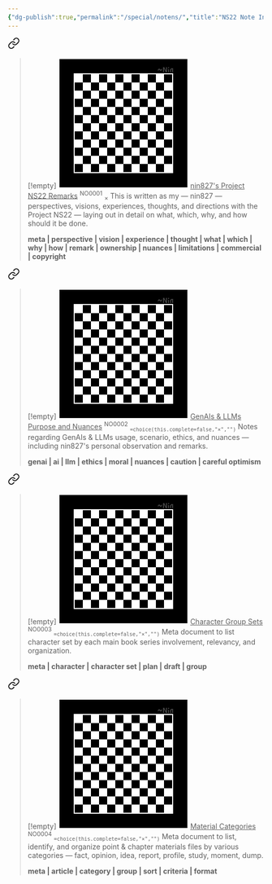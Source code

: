 ```yaml
---
{"dg-publish":true,"permalink":"/special/notens/","title":"NS22 Note Index","tags":["-special"]}
---
```



<div class="transclusion internal-embed is-loaded"><a class="markdown-embed-link" href="/material/note/no-0001/#profile" aria-label="Open link"><svg xmlns="http://www.w3.org/2000/svg" width="24" height="24" viewBox="0 0 24 24" fill="none" stroke="currentColor" stroke-width="2" stroke-linecap="round" stroke-linejoin="round" class="svg-icon lucide-link"><path d="M10 13a5 5 0 0 0 7.54.54l3-3a5 5 0 0 0-7.07-7.07l-1.72 1.71"></path><path d="M14 11a5 5 0 0 0-7.54-.54l-3 3a5 5 0 0 0 7.07 7.07l1.71-1.71"></path></svg></a><div class="markdown-embed">



>[!empty]
> ![RESOURCE/ASSET/OTHER/PlaceholderIcon.png|icon](/img/user/RESOURCE/ASSET/OTHER/PlaceholderIcon.png) <u class="title">nin827's Project NS22 Remarks</u> <sup class="title">NO0001</sup> <sub class="title">×</sub>
> This is written as my — nin827 — perspectives, visions, experiences, thoughts, and directions with the Project NS22 — laying out in detail on what, which, why, and how should it be done.
> 
> <b>meta | perspective | vision | experience | thought | what | which | why | how | remark | ownership | nuances | limitations | commercial | copyright</b>

</div></div>


<div class="transclusion internal-embed is-loaded"><a class="markdown-embed-link" href="/material/note/no-0002/#profile" aria-label="Open link"><svg xmlns="http://www.w3.org/2000/svg" width="24" height="24" viewBox="0 0 24 24" fill="none" stroke="currentColor" stroke-width="2" stroke-linecap="round" stroke-linejoin="round" class="svg-icon lucide-link"><path d="M10 13a5 5 0 0 0 7.54.54l3-3a5 5 0 0 0-7.07-7.07l-1.72 1.71"></path><path d="M14 11a5 5 0 0 0-7.54-.54l-3 3a5 5 0 0 0 7.07 7.07l1.71-1.71"></path></svg></a><div class="markdown-embed">



>[!empty]
> ![RESOURCE/ASSET/OTHER/PlaceholderIcon.png|icon](/img/user/RESOURCE/ASSET/OTHER/PlaceholderIcon.png) <u class="title">GenAIs & LLMs Purpose and Nuances</u> <sup class="title">NO0002</sup> <sub class="title">`=choice(this.complete=false,"×","")`</sub>
> Notes regarding GenAIs & LLMs usage, scenario, ethics, and nuances — including nin827's personal observation and remarks.
> 
> <b>genai | ai | llm | ethics | moral | nuances | caution | careful optimism</b>

</div></div>


<div class="transclusion internal-embed is-loaded"><a class="markdown-embed-link" href="/material/note/no-0003/#profile" aria-label="Open link"><svg xmlns="http://www.w3.org/2000/svg" width="24" height="24" viewBox="0 0 24 24" fill="none" stroke="currentColor" stroke-width="2" stroke-linecap="round" stroke-linejoin="round" class="svg-icon lucide-link"><path d="M10 13a5 5 0 0 0 7.54.54l3-3a5 5 0 0 0-7.07-7.07l-1.72 1.71"></path><path d="M14 11a5 5 0 0 0-7.54-.54l-3 3a5 5 0 0 0 7.07 7.07l1.71-1.71"></path></svg></a><div class="markdown-embed">



>[!empty]
> ![RESOURCE/ASSET/OTHER/PlaceholderIcon.png|icon](/img/user/RESOURCE/ASSET/OTHER/PlaceholderIcon.png) <u class="title">Character Group Sets</u> <sup class="title">NO0003</sup> <sub class="title">`=choice(this.complete=false,"×","")`</sub>
> Meta document to list character set by each main book series involvement, relevancy, and organization.
> 
> <b>meta | character | character set | plan | draft | group</b>

</div></div>


<div class="transclusion internal-embed is-loaded"><a class="markdown-embed-link" href="/material/note/no-0004/#profile" aria-label="Open link"><svg xmlns="http://www.w3.org/2000/svg" width="24" height="24" viewBox="0 0 24 24" fill="none" stroke="currentColor" stroke-width="2" stroke-linecap="round" stroke-linejoin="round" class="svg-icon lucide-link"><path d="M10 13a5 5 0 0 0 7.54.54l3-3a5 5 0 0 0-7.07-7.07l-1.72 1.71"></path><path d="M14 11a5 5 0 0 0-7.54-.54l-3 3a5 5 0 0 0 7.07 7.07l1.71-1.71"></path></svg></a><div class="markdown-embed">



>[!empty]
> ![RESOURCE/ASSET/OTHER/PlaceholderIcon.png|icon](/img/user/RESOURCE/ASSET/OTHER/PlaceholderIcon.png) <u class="title">Material Categories</u> <sup class="title">NO0004</sup> <sub class="title">`=choice(this.complete=false,"×","")`</sub>
> Meta document to list, identify, and organize point & chapter materials files by various categories — fact, opinion, idea, report, profile, study, moment, dump.
> 
> <b>meta | article | category | group | sort | criteria | format</b>

</div></div>

